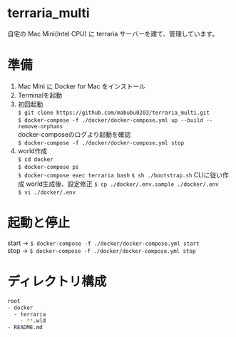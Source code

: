 # terraria_multi
自宅の Mac Mini(Intel CPU) に terraria サーバーを建て、管理しています。

# 準備
1. Mac Mini に Docker for Mac をインストール
1. Terminalを起動
1. 初回起動  
  `$ git clone https://github.com/mabubu0203/terraria_multi.git`   
  `$ docker-compose -f ./docker/docker-compose.yml up --build --remove-orphans`  
  docker-composeのログより起動を確認  
  `$ docker-compose -f ./docker/docker-compose.yml stop`
1. world作成    
  `$ cd docker`  
  `$ docker-compose ps`  
  `$ docker-compose exec terraria bash`
  `$ sh ./bootstrap.sh`
  CLIに従い作成 
  world生成後、設定修正
  `$ cp ./docker/.env.sample ./docker/.env`  
  `$ vi ./docker/.env`  
     

# 起動と停止
start -> `$ docker-compose -f ./docker/docker-compose.yml start`  
stop -> `$ docker-compose -f ./docker/docker-compose.yml stop`  

# ディレクトリ構成

```bash
root
- docker
  - terraria
    - **.wld
- README.md
```